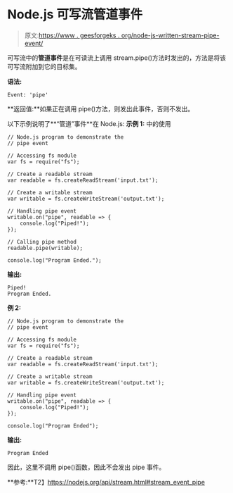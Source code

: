 # Node.js 可写流管道事件

> 原文:[https://www . geesforgeks . org/node-js-written-stream-pipe-event/](https://www.geeksforgeeks.org/node-js-writable-stream-pipe-event/)

可写流中的**管道事件**是在可读流上调用 stream.pipe()方法时发出的，方法是将该可写流附加到它的目标集。

**语法:**

```
Event: 'pipe'
```

**返回值:**如果正在调用 pipe()方法，则发出此事件，否则不发出。

以下示例说明了**“管道”事件**在 Node.js:
**示例 1:** 中的使用

```
// Node.js program to demonstrate the     
// pipe event

// Accessing fs module
var fs = require("fs");

// Create a readable stream
var readable = fs.createReadStream('input.txt');

// Create a writable stream
var writable = fs.createWriteStream('output.txt');

// Handling pipe event
writable.on("pipe", readable => {
    console.log("Piped!");
});

// Calling pipe method
readable.pipe(writable);

console.log("Program Ended.");
```

**输出:**

```
Piped!
Program Ended.

```

**例 2:**

```
// Node.js program to demonstrate the     
// pipe event

// Accessing fs module
var fs = require("fs");

// Create a readable stream
var readable = fs.createReadStream('input.txt');

// Create a writable stream
var writable = fs.createWriteStream('output.txt');

// Handling pipe event
writable.on("pipe", readable => {
    console.log("Piped!");
});

console.log("Program Ended");
```

**输出:**

```
Program Ended

```

因此，这里不调用 pipe()函数，因此不会发出 pipe 事件。

**参考:**T2】https://nodejs.org/api/stream.html#stream_event_pipe